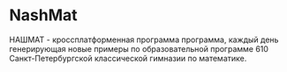 # NashMat
НАШМАТ - кроссплатформенная программа программа, каждый день генерирующая новые примеры по образовательной программе 610 Санкт-Петербургской классической гимназии по математике.
